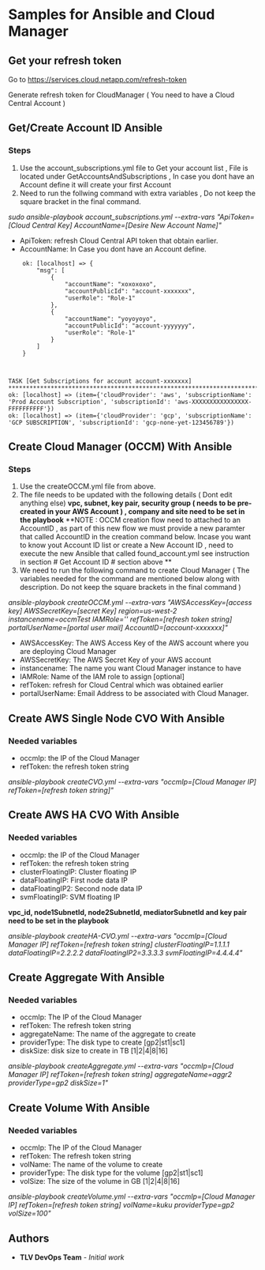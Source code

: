 
# Samples for Ansible and Cloud Manager

## Get your refresh token
Go to https://services.cloud.netapp.com/refresh-token

Generate refresh token for CloudManager ( You need to have a Cloud Central Account )

## Get/Create Account ID Ansible
### Steps
1. Use the account_subscriptions.yml file to Get your account list , File is located under GetAccountsAndSubscriptions , In case you dont have an Account define it will create your first Account
2. Need to run the follwing command with extra variables , Do not keep the square bracket in the final command.

*sudo ansible-playbook  account_subscriptions.yml --extra-vars "ApiToken=[Cloud Central Key] AccountName=[Desire New Account Name]"*

* ApiToken: refresh Cloud Central API token that obtain earlier.
* AccountName: In Case you dont have an Account define.

``` Example of output :
    ok: [localhost] => {
        "msg": [
            {
                "accountName": "xoxoxoxo",
                "accountPublicId": "account-xxxxxxx",
                "userRole": "Role-1"
            },
            {
                "accountName": "yoyoyoyo",
                "accountPublicId": "account-yyyyyyy",
                "userRole": "Role-1"
            }
        ]
    }



TASK [Get Subscriptions for account account-xxxxxxx] **********************************************************************************************************
ok: [localhost] => (item={'cloudProvider': 'aws', 'subscriptionName': 'Prod Account Subscription', 'subscriptionId': 'aws-XXXXXXXXXXXXXXXX-FFFFFFFFFF'})
ok: [localhost] => (item={'cloudProvider': 'gcp', 'subscriptionName': 'GCP SUBSCRIPTION', 'subscriptionId': 'gcp-none-yet-123456789'})

```
## Create Cloud Manager (OCCM) With Ansible
### Steps
1. Use the createOCCM.yml file from above.
1. The file needs to be updated with the following details ( Dont edit anything else)
**vpc, subnet, key pair, security group ( needs to be pre-created in your AWS Account ) , company and site need to be set in the playbook**
**NOTE : OCCM creation flow need to attached to an AccountID , as part of this new flow we must provide a new paramter that called AccountID in the creation command below.
Incase you want to know yout Account ID list or create a New Account ID , need to execute the new Ansible that called found_account.yml see instruction in section # Get Account ID  # section above  **
1. We need to run the following command to create Cloud Manager ( The variables needed for the command are mentioned below along with description. Do not keep the square brackets in the final command )

*ansible-playbook createOCCM.yml --extra-vars "AWSAccessKey=[access key] AWSSecretKey=[secret Key] region=us-west-2 instancename=occmTest IAMRole='' refToken=[refresh token string] portalUserName=[portal user mail] AccountID=[account-xxxxxxx]"*

* AWSAccessKey: The AWS Access Key of the AWS account where you are deploying Cloud Manager
* AWSSecretKey: The AWS Secret Key of your AWS account
* instancename: The name you want Cloud Manager instance to have
* IAMRole: Name of the IAM role to assign [optional]
* refToken: refresh for Cloud Central which was obtained earlier
* portalUserName: Email Address to be associated with Cloud Manager.




## Create AWS Single Node CVO With Ansible
### Needed variables
* occmIp: the IP of the Cloud Manager
* refToken: the refresh token string

*ansible-playbook createCVO.yml --extra-vars "occmIp=[Cloud Manager IP] refToken=[refresh token string]"*

## Create AWS HA CVO With Ansible
### Needed variables
* occmIp: the IP of the Cloud Manager
* refToken: the refresh token string
* clusterFloatingIP: Cluster floating IP
* dataFloatingIP: First node data IP
* dataFloatingIP2: Second node data IP
* svmFloatingIP: SVM floating IP

**vpc_id, node1SubnetId, node2SubnetId, mediatorSubnetId and key pair need to be set in the playbook**

*ansible-playbook createHA-CVO.yml --extra-vars "occmIp=[Cloud Manager IP] refToken=[refresh token string] clusterFloatingIP=1.1.1.1 dataFloatingIP=2.2.2.2 dataFloatingIP2=3.3.3.3 svmFloatingIP=4.4.4.4"*

## Create Aggregate With Ansible
### Needed variables
* occmIp: The IP of the Cloud Manager
* refToken: The refresh token string
* aggregateName: The name of the aggregate to create
* providerType: The disk type to create [gp2|st1|sc1]
* diskSize: disk size to create in TB [1|2|4|8|16]

*ansible-playbook createAggregate.yml --extra-vars "occmIp=[Cloud Manager IP] refToken=[refresh token string] aggregateName=aggr2 providerType=gp2 diskSize=1"*

## Create Volume With Ansible
### Needed variables
* occmIp: The IP of the Cloud Manager
* refToken: The refresh token string
* volName: The name of the volume to create
* providerType: The disk type for the volume [gp2|st1|sc1]
* volSize: The size of the volume in GB [1|2|4|8|16]

*ansible-playbook createVolume.yml --extra-vars "occmIp=[Cloud Manager IP] refToken=[refresh token string] volName=kuku providerType=gp2 volSize=100"*

## Authors

* **TLV DevOps Team** - *Initial work*
